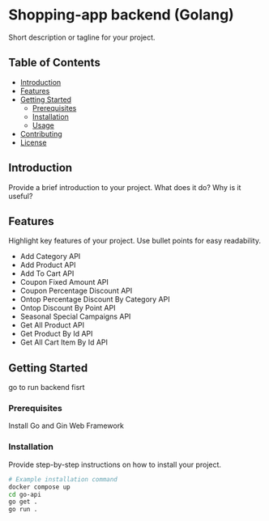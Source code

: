 # Shopping-app backend (Golang)

Short description or tagline for your project.

## Table of Contents

- [Introduction](#introduction)
- [Features](#features)
- [Getting Started](#getting-started)
  - [Prerequisites](#prerequisites)
  - [Installation](#installation)
  - [Usage](#usage)
- [Contributing](#contributing)
- [License](#license)

## Introduction

Provide a brief introduction to your project. What does it do? Why is it useful?

## Features

Highlight key features of your project. Use bullet points for easy readability.

- Add Category API
- Add Product API
- Add To Cart API
- Coupon Fixed Amount API
- Coupon Percentage Discount API
- Ontop Percentage Discount By Category API
- Ontop Discount By Point API
- Seasonal Special Campaigns API
- Get All Product API
- Get Product By Id API
- Get All Cart Item By Id API

## Getting Started

go to run backend fisrt

### Prerequisites
Install Go and Gin Web Framework

### Installation

Provide step-by-step instructions on how to install your project.

```bash
# Example installation command
docker compose up
cd go-api
go get .
go run .
```
